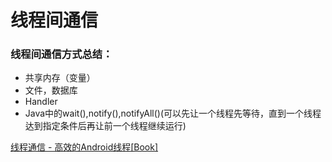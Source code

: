 # 线程间通信


### 线程间通信方式总结：
- 共享内存（变量）
- 文件，数据库
- Handler
- Java中的wait(),notify(),notifyAll()(可以先让一个线程先等待，直到一个线程达到指定条件后再让前一个线程继续运行)


[线程通信 \- 高效的Android线程\[Book\]](https://www.safaribooksonline.com/library/view/efficient-android-threading/9781449364120/ch04.html)